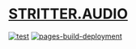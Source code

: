 # [STRITTER.AUDIO](https://stritter.audio)

[![test](https://github.com/disktree/stritter.audio/actions/workflows/test.yml/badge.svg)](https://github.com/disktree/stritter.audio/actions/workflows/test.yml)
[![pages-build-deployment](https://github.com/disktree/stritter.audio/actions/workflows/pages/pages-build-deployment/badge.svg)](https://github.com/disktree/stritter.audio/actions/workflows/pages/pages-build-deployment)


